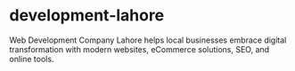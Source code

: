 # development-lahore
Web Development Company Lahore helps local businesses embrace digital transformation with modern websites, eCommerce solutions, SEO, and online tools.
